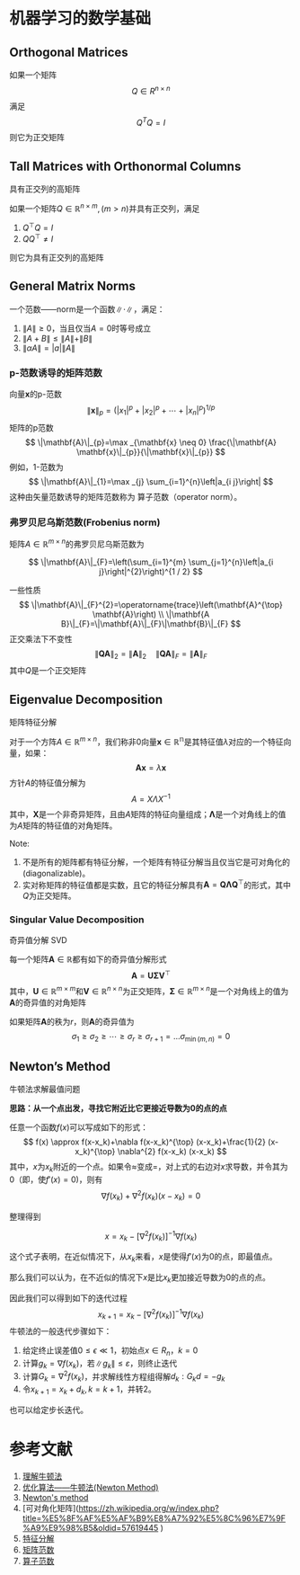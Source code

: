 # 机器学习的数学基础


## Orthogonal Matrices
如果一个矩阵$$Q\in R^{n\times n} $$满足
$$
Q^TQ=I
$$
则它为正交矩阵


## Tall Matrices with Orthonormal Columns

具有正交列的高矩阵

如果一个矩阵$Q\in\mathbb{R}^{n\times m},(m>n)$并具有正交列，满足

1. $Q^\top Q=I$
2. $QQ^\top\not=I$

则它为具有正交列的高矩阵

## General Matrix Norms

一个范数——norm是一个函数$\|\cdot\|$，满足：

1. $\|A\|\geq0$，当且仅当$A=0$时等号成立
2. $\|A+B\|\le\|A\|+\|B\|$
3. $\|\alpha A\|=|a|\|A\|$

### p-范数诱导的矩阵范数

向量$\mathbf{x}$的p-范数
$$
\|\mathbf{x}\|_{p}=\left(\left|x_{1}\right|^{p}+\left|x_{2}\right|^{p}+\cdots+\left|x_{n}\right|^{p}\right)^{1 / p}
$$
矩阵的p范数
$$
\|\mathbf{A}\|_{p}=\max _{\mathbf{x} \neq 0} \frac{\|\mathbf{A} \mathbf{x}\|_{p}}{\|\mathbf{x}\|_{p}}
$$
例如，1-范数为
$$
\|\mathbf{A}\|_{1}=\max _{j} \sum_{i=1}^{n}\left|a_{i j}\right|
$$
这种由矢量范数诱导的矩阵范数称为 算子范数（operator norm）。

### **弗罗贝尼乌斯范数**(Frobenius norm)

矩阵$A\in\mathbb{R}^{m\times n}$的弗罗贝尼乌斯范数为

$$
\|\mathbf{A}\|_{F}=\left(\sum_{i=1}^{m} \sum_{j=1}^{n}\left|a_{i j}\right|^{2}\right)^{1 / 2}
$$

一些性质
$$
\|\mathbf{A}\|_{F}^{2}=\operatorname{trace}\left(\mathbf{A}^{\top} \mathbf{A}\right) \\
\|\mathbf{A B}\|_{F}=\|\mathbf{A}\|_{F}\|\mathbf{B}\|_{F}
$$
正交乘法下不变性
$$
\|\mathbf{Q A}\|_{2}=\|\mathbf{A}\|_{2} \quad\|\mathbf{Q A}\|_{F}=\|\mathbf{A}\|_{F}
$$
其中$Q$是一个正交矩阵

## Eigenvalue Decomposition

矩阵特征分解

对于一个方阵$A\in\mathbb{R}^{m\times n}$，我们称非0向量$\mathbf{x}\in\mathbb{R^n}$是其特征值$\lambda$对应的一个特征向量，如果：
$$
\mathbf{A x}=\lambda \mathbf{x}
$$
方针$A$的特征值分解为
$$
A=X \Lambda X^{-1}
$$
其中，$\mathbf{X}$是一个非奇异矩阵，且由$A$矩阵的特征向量组成；$\mathbf{\Lambda}$是一个对角线上的值为$A$矩阵的特征值的对角矩阵。

Note:

1. 不是所有的矩阵都有特征分解，一个矩阵有特征分解当且仅当它是可对角化的(diagonalizable)。
2. 实对称矩阵的特征值都是实数，且它的特征分解具有$\mathbf{A}=\mathbf{Q} \mathbf{\Lambda} \mathbf{Q}^{\top}$的形式，其中$Q$为正交矩阵。

### Singular Value Decomposition
奇异值分解 SVD

每一个矩阵$\mathbf{A}\in\mathbb{R}$都有如下的奇异值分解形式
$$
\mathbf{A}=\mathbf{U} \boldsymbol{\Sigma} \mathbf{V}^{\top}
$$
其中，$\mathbf{U}\in\mathbb{R}^{m\times m}$和$\mathbf{V}\in\mathbb{R}^{n\times n}$为正交矩阵，$\boldsymbol{\Sigma} \in \mathbb{R}^{m \times n}$是一个对角线上的值为$\mathbf{A}$的奇异值的对角矩阵

如果矩阵$\mathbf{A}$的秩为$r$，则$\mathbf{A}$的奇异值为
$$
\sigma_{1} \geq \sigma_{2} \geq \cdots \geq \sigma_{r} \geq \sigma_{r+1}=\ldots \sigma_{\min (m, n)}=0
$$




## Newton’s Method

牛顿法求解最值问题

**思路：从一个点出发，寻找它附近比它更接近导数为0的点的点**

任意一个函数$f(x)$可以写成如下的形式：
$$
f(x) \approx f(x-x_k)+\nabla f(x-x_k)^{\top} (x-x_k)+\frac{1}{2} (x-x_k)^{\top} \nabla^{2} f(x-x_k) (x-x_k)
$$
其中，$x$为$x_k$附近的一个点。如果令$\approx$变成$=$，对上式的右边对$x$求导数，并令其为0（即，使$f\prime(x)=0$)，则有
$$
\nabla f(x_k) + \nabla^{2} f(x_k) (x-x_k)=0
$$

整理得到


$$
x=x_k-\left[\nabla^{2} f(x_k)\right]^{-1} \nabla f(x_k)
$$

这个式子表明，在近似情况下，从$x_k$来看，$x$是使得$f\prime(x)$为$0$的点，即最值点。

那么我们可以认为，在不近似的情况下$x$是比$x_k$更加接近导数为0的点的点。

因此我们可以得到如下的迭代过程
$$
x_{k+1}=x_k-\left[\nabla^{2} f(x_k)\right]^{-1} \nabla f(x_k)
$$
牛顿法的一般迭代步骤如下：

1. 给定终止误差值$0\leq\epsilon\ll1$，初始点$x\in R_n$，$k=0$
2. 计算$g_{k}=\nabla f\left(x_{k}\right)$，若$\left\|g_{k}\right\| \leq \varepsilon$，则终止迭代
3. 计算$G_{k}=\nabla^2 f\left(x_{k}\right)$，并求解线性方程组得解$d_{k}: G_{k} d=-g_{k}$
4. 令$x_{k+1}=x_{k}+d_{k}, k=k+1$，并转2。

也可以给定步长迭代。

# 参考文献

1. [理解牛顿法](<https://zhuanlan.zhihu.com/p/37588590>)
2. [优化算法——牛顿法(Newton Method)](<https://blog.csdn.net/google19890102/article/details/41087931>)
3. [Newton's method](<https://en.wikipedia.org/wiki/Newton%27s_method>)
4. [可对角化矩阵](<https://zh.wikipedia.org/w/index.php?title=%E5%8F%AF%E5%AF%B9%E8%A7%92%E5%8C%96%E7%9F%A9%E9%98%B5&oldid=57619445> )
5. [特征分解](<https://zh.wikipedia.org/wiki/%E7%89%B9%E5%BE%81%E5%88%86%E8%A7%A3>)
6. [矩阵范数](<https://zh.wikipedia.org/wiki/%E7%9F%A9%E9%99%A3%E7%AF%84%E6%95%B8#p-%E8%8C%83%E6%95%B0%E8%AF%B1%E5%AF%BC%E7%9A%84%E7%9F%A9%E9%98%B5%E8%8C%83%E6%95%B0>)
7. [算子范数](<https://zh.wikipedia.org/wiki/%E7%AE%97%E5%AD%90%E8%8C%83%E6%95%B0>)